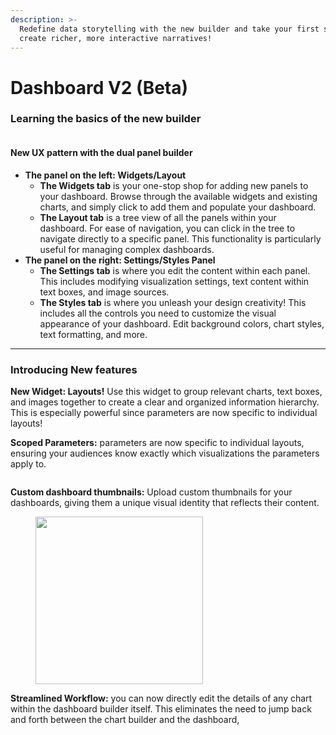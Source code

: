 ```yaml
---
description: >-
  Redefine data storytelling with the new builder and take your first step to
  create richer, more interactive narratives!
---
```


# Dashboard V2 (Beta)

### Learning the basics of the new builder&#x20;

<figure><img src="../../../../.gitbook/assets/Screenshot 2024-07-22 at 3.18.43 PM.png" alt=""><figcaption></figcaption></figure>

#### **New UX pattern with the dual panel builder**

* **The panel on the left: Widgets/Layout**&#x20;
  * **The Widgets tab** is your one-stop shop for adding new panels to your dashboard. Browse through the available widgets and existing charts, and simply click to add them and populate your dashboard.
  * **The Layout tab** is a tree view of all the panels within your dashboard. For ease of navigation, you can click in the tree to navigate directly to a specific panel. This functionality is particularly useful for managing complex dashboards.
* **The panel on the right: Settings/Styles Panel**&#x20;
  * **The Settings tab** is where you edit the content within each panel. This includes modifying visualization settings, text content within text boxes, and image sources.
  * **The Styles tab** is where you unleash your design creativity! This includes all the controls you need to customize the visual appearance of your dashboard. Edit background colors, chart styles, text formatting, and more.

***

### Introducing New features&#x20;

**New Widget: Layouts!** Use this widget to group relevant charts, text boxes, and images together to create a clear and organized information hierarchy. This is especially powerful since parameters are now specific to individual layouts!

**Scoped Parameters:** parameters are now specific to individual layouts, ensuring your audiences know exactly which visualizations the parameters apply to.&#x20;

<figure><img src="../../../../.gitbook/assets/Screenshot 2024-07-23 at 9.48.37 AM.png" alt=""><figcaption></figcaption></figure>

**Custom dashboard thumbnails:** Upload custom thumbnails for your dashboards, giving them a unique visual identity that reflects their content.&#x20;

<div align="left">

<figure><img src="../../../../.gitbook/assets/Screenshot 2024-07-24 at 6.15.57 AM.png" alt="" width="268"><figcaption></figcaption></figure>

</div>

**Streamlined Workflow:** you can now directly edit the details of any chart within the dashboard builder itself. This eliminates the need to jump back and forth between the chart builder and the dashboard,

<figure><img src="../../../../.gitbook/assets/Screenshot 2024-07-24 at 6.25.01 AM.png" alt=""><figcaption></figcaption></figure>
